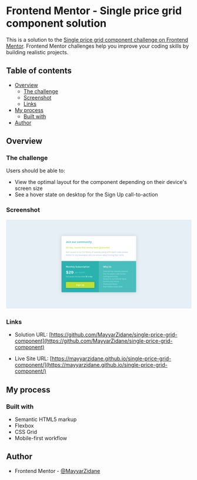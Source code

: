 # Frontend Mentor - Single price grid component solution

This is a solution to the [Single price grid component challenge on Frontend Mentor](https://www.frontendmentor.io/challenges/single-price-grid-component-5ce41129d0ff452fec5abbbc). Frontend Mentor challenges help you improve your coding skills by building realistic projects.

## Table of contents

- [Overview](#overview)
  - [The challenge](#the-challenge)
  - [Screenshot](#screenshot)
  - [Links](#links)
- [My process](#my-process)
  - [Built with](#built-with)
- [Author](#author)

## Overview

### The challenge

Users should be able to:

- View the optimal layout for the component depending on their device's screen size
- See a hover state on desktop for the Sign Up call-to-action

### Screenshot

![](./screenshot.png)

### Links

- Solution URL: [https://github.com/MayyarZidane/single-price-grid-component](https://github.com/MayyarZidane/single-price-grid-component)

- Live Site URL: [https://mayyarzidane.github.io/single-price-grid-component/](https://mayyarzidane.github.io/single-price-grid-component/)

## My process

### Built with

- Semantic HTML5 markup
- Flexbox
- CSS Grid
- Mobile-first workflow

## Author

- Frontend Mentor - [@MayyarZidane](https://www.frontendmentor.io/profile/MayyarZidane)
